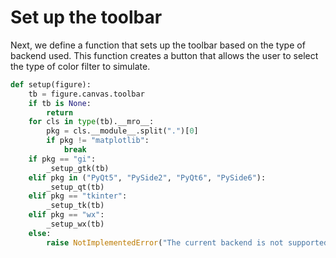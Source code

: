 # Set up the toolbar

Next, we define a function that sets up the toolbar based on the type of backend used. This function creates a button that allows the user to select the type of color filter to simulate.

```python
def setup(figure):
    tb = figure.canvas.toolbar
    if tb is None:
        return
    for cls in type(tb).__mro__:
        pkg = cls.__module__.split(".")[0]
        if pkg != "matplotlib":
            break
    if pkg == "gi":
        _setup_gtk(tb)
    elif pkg in ("PyQt5", "PySide2", "PyQt6", "PySide6"):
        _setup_qt(tb)
    elif pkg == "tkinter":
        _setup_tk(tb)
    elif pkg == "wx":
        _setup_wx(tb)
    else:
        raise NotImplementedError("The current backend is not supported")
```
